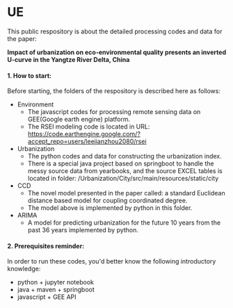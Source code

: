 # UE
This public respository is about the detailed processing codes and data for the paper:

**Impact of urbanization on eco-environmental quality presents an inverted U-curve in the Yangtze River Delta, China**


#### 1. How to start:

Before starting, the folders of the respository is described here as follows:
- Environment
    * The javascript codes for processing remote sensing data on GEE(Google earth engine) platform.
    * The RSEI modeling code is located in URL: https://code.earthengine.google.com/?accept_repo=users/leejianzhou2080/rsei
- Urbanization
    * The python codes and data for constructing the urbanization index.
    * There is a special java project based on springboot to handle the messy source data from yearbooks, and the source EXCEL tables is located in folder: /Urbanization/City/src/main/resources/static/city
- CCD
    * The novel model presented in the paper called: a standard Euclidean distance based model for coupling coordinated degree.
    * The model above is implemented by python in this folder.
- ARIMA
    * A model for predicting urbanization for the future 10 years from the past 36 years implemented by python.
  
#### 2. Prerequisites reminder:

In order to run these codes, you'd better know the following introductory knowledge:
- python + jupyter notebook
- java + maven + springboot
- javascript + GEE API